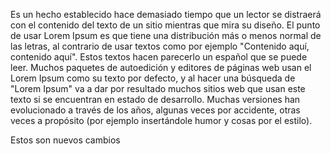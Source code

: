 Es un hecho establecido hace demasiado tiempo que un lector se distraerá con el contenido del texto de un
sitio mientras que mira su diseño. El punto de usar Lorem Ipsum es que tiene una distribución más o menos
normal de las letras, al contrario de usar textos como por ejemplo "Contenido aquí, contenido aquí". Estos
textos hacen parecerlo un español que se puede leer. Muchos paquetes de autoedición y editores de páginas
web usan el Lorem Ipsum como su texto por defecto, y al hacer una búsqueda de "Lorem Ipsum" va a dar por
resultado muchos sitios web que usan este texto si se encuentran en estado de desarrollo. Muchas versiones
han evolucionado a través de los años, algunas veces por accidente, otras veces a propósito (por ejemplo
insertándole humor y cosas por el estilo).

Estos son nuevos cambios
